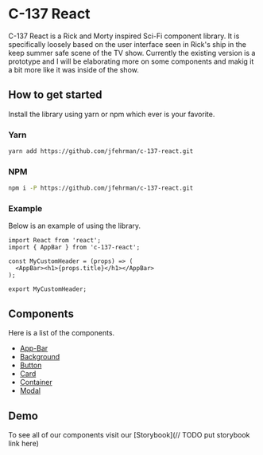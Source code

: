 # C-137 React
C-137 React is a Rick and Morty inspired Sci-Fi component library.  It is specifically loosely based on the user interface seen in Rick's ship in the keep summer safe scene of the TV show.  Currently the existing version is a prototype and I will be elaborating more on some components and makig it a bit more like it was inside of the show.

## How to get started
Install the library using yarn or npm which ever is your favorite.

### Yarn
```sh
yarn add https://github.com/jfehrman/c-137-react.git
```

### NPM
```sh
npm i -P https://github.com/jfehrman/c-137-react.git
```

### Example
Below is an example of using the library.

```JSX
import React from 'react';
import { AppBar } from 'c-137-react';

const MyCustomHeader = (props) => (
  <AppBar><h1>{props.title}</h1></AppBar>
);

export MyCustomHeader;
```

## Components
Here is a list of the components.
 
* [App-Bar](./src/lib/app-bar/README.md)
* [Background](./src/lib/background/README.md)
* [Button](./src/lib/button/README.md)
* [Card](./src/lib/card/README.md)
* [Container](./src/lib/container/README.md)
* [Modal](./src/lib/modal/README.md)

## Demo
To see all of our components visit our [Storybook](// TODO put storybook link here)
